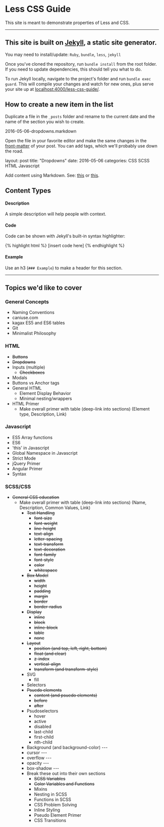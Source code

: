 # Less CSS Guide

This site is meant to demonstrate properties of Less and CSS.

---

## This site is built on [Jekyll](https://jekyllrb.com/), a static site generator.

You may need to install/update: `Ruby`, `bundle`, `less`, `jekyll` 

Once you've cloned the repository, run `bundle install` from the root folder. If you need to update dependencies, this should tell you what to do.

To run Jekyll locally, navigate to the project's folder and run `bundle exec guard`. This will compile your changes and watch for new ones, plus serve your site up at [localhost:4000/less-css-guide/](http://localhost:4000/less-css-guide/).


## How to create a new item in the list

Duplicate a file in the `_posts` folder and rename to the current date and the name of the section you wish to create.

  2016-05-06-dropdowns.markdown

Open the file in your favorite editor and make the same changes in the [front-matter](https://jekyllrb.com/docs/frontmatter/) of your post. You can add tags, which we'll probably use down the road.

  layout: post
  title:  "Dropdowns"
  date:   2016-05-06
  categories: CSS SCSS HTML Javascript

Add content using Markdown. See: [this](https://daringfireball.net/projects/markdown/syntax) or [this](https://github.com/adam-p/markdown-here/wiki/Markdown-Cheatsheet).

## Content Types

#### Description

A simple description will help people with context.

#### Code

Code can be shown with Jekyll's built-in syntax highlighter:

  {% highlight html %}
    [insert code here]
  {% endhighlight %}

#### Example

Use an h3 (`### Example`) to make a header for this section.

---

## Topics we'd like to cover

### General Concepts

- Naming Conventions
- caniuse.com
- kagax ES5 and ES6 tables
- Git
- Minimalist Philosophy

### HTML

- ~~Buttons~~
- ~~Dropdowns~~
- Inputs (multiple)
  - ~~Checkboxes~~
- Modals
- Buttons vs Anchor tags
- General HTML
  - Element Display Behavior
  - Minimal nesting/wrappers
- HTML Primer
  - Make overall primer with table (deep-link into sections) (Element type, Description, Link)

### Javascript

- ES5 Array functions
- ES6
- 'this' in Javascript
- Global Namespace in Javascript
- Strict Mode
- jQuery Primer
- Angular Primer
- Syntax

### SCSS/CSS

- ~~General CSS education~~
  - Make overall primer with table (deep-link into sections) (Name, Description, Common Values, Link)
      - ~~Text Handling~~
          - ~~font-size~~
          - ~~font-weight~~
          - ~~line-height~~
          - ~~text-align~~
          - ~~letter-spacing~~
          - ~~text-transform~~
          - ~~text-decoration~~
          - ~~font-family~~
          - ~~font-style~~
          - ~~color~~
          - ~~whitespace~~
      - ~~Box Model~~
          - ~~width~~
          - ~~height~~
          - ~~padding~~
          - ~~margin~~
          - ~~border~~
          - ~~border-radius~~
      - ~~Display~~
          - ~~inline~~
          - ~~block~~
          - ~~inline-block~~
          - ~~table~~
          - ~~none~~
      - ~~Layout~~
          - ~~position (and top, left, right, bottom)~~
          - ~~float (and clear)~~
          - ~~z-index~~
          - ~~vertical-align~~
          - ~~transform (and transform-style)~~
      - SVG
          - fill
      - Selectors
      - ~~Psuedo elements~~
           - ~~content (and psuedo elements)~~
           - ~~before~~
           - ~~after~~
      - Psudoselectors
          - hover
          - active
          - disabled
          - last-child
          - first-child
          - nth-child
      - Background (and background-color) ---
      - cursor ---
      - overflow ---
      - opacity ---
      - box-shadow ---
      - Break these out into their own sections
        - ~~SCSS Variables~~
        - ~~Color Variables and Functions~~
        - Mixins
        - Nesting in SCSS
        - Functions in SCSS
        - CSS Problem Solving
        - Inline Styling
        - Pseudo Element Primer
        - CSS Transitions
